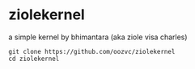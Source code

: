 # ziolekernel
a simple kernel by bhimantara (aka ziole visa charles)

    git clone https://github.com/oozvc/ziolekernel
    cd ziolekernel
